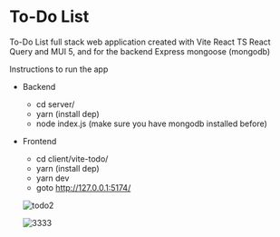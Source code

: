 # To-Do List 
To-Do List full stack web application created with Vite React TS React Query and MUI 5, and for the backend Express mongoose (mongodb)

Instructions to run the app
* Backend
  * cd server/
  * yarn (install dep)
  * node index.js (make sure you have mongodb installed before)
 
* Frontend
  * cd client/vite-todo/
  * yarn (install dep)
  * yarn dev
  * goto http://127.0.0.1:5174/
  
  ![todo2](https://user-images.githubusercontent.com/56003294/200617396-ff735597-6786-4d16-b0fa-45d26f07b0a3.jpg)
  
  ![3333](https://user-images.githubusercontent.com/56003294/200617962-f960f642-d4ab-49c3-a669-65051020f75b.jpg)


  
  
